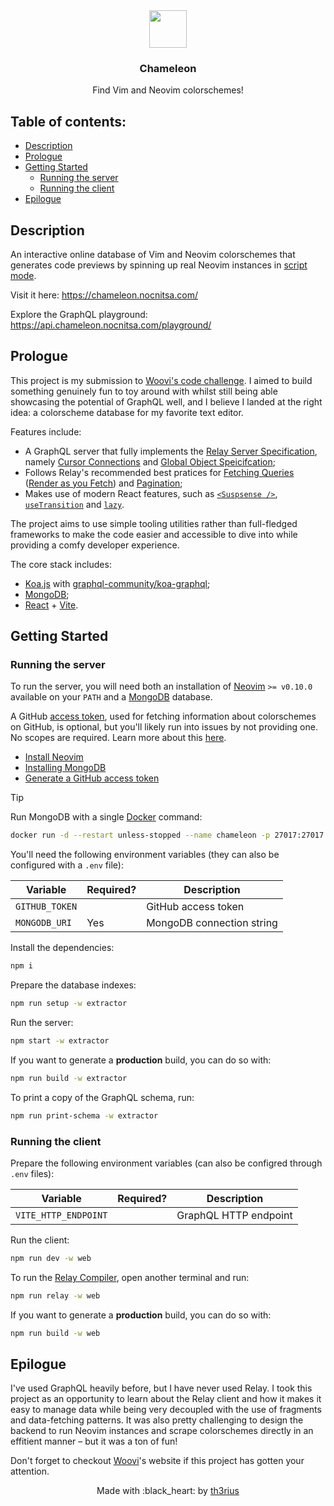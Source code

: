 <div align="center">
    <a href="https://chameleon.nocnitsa.com/" target"_blank"><img src="https://chameleon.nocnitsa.com/vim.svg" width="60" /></a>
    <h3>Chameleon</h3>
    <p>Find Vim and Neovim colorschemes!</p>
</div>

## Table of contents:

- [Description](#description)
- [Prologue](#prologue)
- [Getting Started](#getting-started)
  - [Running the server](#running-the-server)
  - [Running the client](#running-the-client)
- [Epilogue](#epilogue)

## Description

An interactive online database of Vim and Neovim colorschemes that generates code previews by spinning up real Neovim instances in [script mode](https://neovim.io/doc/user/starting.html#silent-mode).

Visit it here: https://chameleon.nocnitsa.com/

Explore the GraphQL playground: https://api.chameleon.nocnitsa.com/playground/

## Prologue

This project is my submission to [Woovi's code challenge](https://woovi.com/jobs/challenges/software-engineer/). I aimed to build something genuinely fun to toy around with whilst still being able showcasing the potential of GraphQL well, and I believe I landed at the right idea: a colorscheme database for my favorite text editor.

Features include:

- A GraphQL server that fully implements the [Relay Server Specification](https://relay.dev/docs/guides/graphql-server-specification/), namely [Cursor Connections](https://relay.dev/graphql/connections.htm) and [Global Object Speicifcation](https://relay.dev/docs/guides/graphql-server-specification/);
- Follows Relay's recommended best pratices for [Fetching Queries](https://relay.dev/docs/guided-tour/rendering/queries/) ([Render as you Fetch](https://relay.dev/docs/guided-tour/rendering/queries/#render-as-you-fetch)) and [Pagination](https://relay.dev/docs/guided-tour/list-data/pagination/);
- Makes use of modern React features, such as [`<Suspsense />`](https://react.dev/reference/react/Suspense), [`useTransition`](https://react.dev/reference/react/useTransition) and [`lazy`](https://react.dev/reference/react/lazy).

The project aims to use simple tooling utilities rather than full-fledged frameworks to make the code easier and accessible to dive into while providing a comfy developer experience.

The core stack includes:

- [Koa.js](https://koajs.com/) with [graphql-community/koa-graphql](https://github.com/graphql-community/koa-graphql);
- [MongoDB](https://www.mongodb.com/);
- [React](https://react.dev/) + [Vite](https://vitejs.dev/).

## Getting Started

### Running the server

To run the server, you will need both an installation of [Neovim](https://neovim.io/) `>= v0.10.0` available on your `PATH` and a [MongoDB](https://www.mongodb.com/) database.

A GitHub [access token](https://docs.github.com/en/authentication/keeping-your-account-and-data-secure/managing-your-personal-access-tokens), used for fetching information about colorschemes on GitHub, is optional, but you'll likely run into issues by not providing one. No scopes are required. Learn more about this [here](https://docs.github.com/en/rest/using-the-rest-api/rate-limits-for-the-rest-api?apiVersion=2022-11-28#primary-rate-limit-for-authenticated-users).

- [Install Neovim](https://github.com/neovim/neovim/blob/master/INSTALL.md)
- [Installing MongoDB](https://www.mongodb.com/resources/products/fundamentals/get-started)
- [Generate a GitHub access token](https://github.com/settings/tokens/new)

> [!TIP]
> Run MongoDB with a single [Docker](https://www.docker.com/) command:
>
> ```sh
> docker run -d --restart unless-stopped --name chameleon -p 27017:27017 mongo
> ```

You'll need the following environment variables (they can also be configured with a `.env` file):

| **Variable**   | **Required?** | **Description**           |
| -------------- | ------------- | ------------------------- |
| `GITHUB_TOKEN` |               | GitHub access token       |
| `MONGODB_URI`  | Yes           | MongoDB connection string |

Install the dependencies:

```sh
npm i
```

Prepare the database indexes:

```sh
npm run setup -w extractor
```

Run the server:

```sh
npm start -w extractor
```

If you want to generate a **production** build, you can do so with:

```sh
npm run build -w extractor
```

To print a copy of the GraphQL schema, run:

```sh
npm run print-schema -w extractor
```

### Running the client

Prepare the following environment variables (can also be configred through `.env` files):

| **Variable**         | **Required?** | **Description**       |
| -------------------- | ------------- | --------------------- |
| `VITE_HTTP_ENDPOINT` |               | GraphQL HTTP endpoint |

Run the client:

```sh
npm run dev -w web
```

To run the [Relay Compiler](https://relay.dev/docs/guides/compiler/), open another terminal and run:

```sh
npm run relay -w web
```

If you want to generate a **production** build, you can do so with:

```sh
npm run build -w web
```

## Epilogue

I've used GraphQL heavily before, but I have never used Relay. I took this project as an opportunity to learn about the Relay client and how it makes it easy to manage data while being very decoupled with the use of fragments and data-fetching patterns.
It was also pretty challenging to design the backend to run Neovim instances and scrape colorschemes directly in an effitient manner – but it was a ton of fun!

Don't forget to checkout [Woovi](https://woovi.com/)'s website if this project has gotten your attention.

<p align="center">
  Made with :black_heart: by <a href="https://github.com/th3riu)" target="_blank">th3rius</a>
</p>
